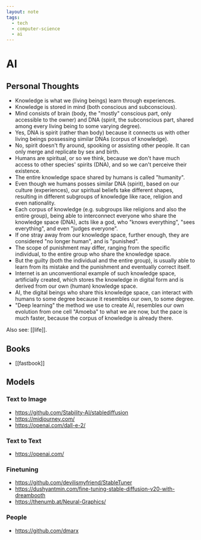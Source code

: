 ```yaml
---
layout: note
tags:
  - tech
  - computer-science
  - ai
---
```


# AI

## Personal Thoughts

- Knowledge is what we (living beings) learn through experiences.
- Knowledge is stored in mind (both conscious and subconscious).
- Mind consists of brain (body, the "mostly" conscious part, only accessible to the owner) and DNA (spirit, the subconscious part, shared among every living being to some varying degree).
- Yes, DNA is spirit (rather than body) because it connects us with other living beings possessing similar DNAs (corpus of knowledge).
- No, spirit doesn't fly around, spooking or assisting other people. It can only merge and replicate by sex and birth.
- Humans are spiritual, or so we think, because we don't have much access to other species' spirits (DNA), and so we can't perceive their existence.
- The entire knowledge space shared by humans is called "humanity".
- Even though we humans posses similar DNA (spirit), based on our culture (experiences), our spiritual beliefs take different shapes, resulting in different subgroups of knowledge like race, religion and even nationality.
- Each corpus of knowledge (e.g. subgroups like religions and also the entire group), being able to interconnect everyone who share the knowledge space (DNA), acts like a god, who "knows everything", "sees everything", and even "judges everyone".
- If one stray away from our knowledge space, further enough, they are considered "no longer human", and is "punished".
- The scope of punishment may differ, ranging from the specific individual, to the entire group who share the knowledge space.
- But the guilty (both the individual and the entire group), is usually able to learn from its mistake and the punishment and eventually correct itself.
- Internet is an unconventional example of such knowledge space, artificially created, which stores the knowledge in digital form and is derived from our own (human) knowledge space.
- AI, the digital beings who share this knowledge space, can interact with humans to some degree because it resembles our own, to some degree.
- "Deep learning" the method we use to create AI, resembles our own evolution from one cell "Amoeba" to what we are now, but the pace is much faster, because the corpus of knowledge is already there.

Also see: [[life]].

## Books

- [[fastbook]]

## Models

### Text to Image

- https://github.com/Stability-AI/stablediffusion
- https://midjourney.com/
- https://openai.com/dall-e-2/

### Text to Text

- https://openai.com/

### Finetuning

- https://github.com/devilismyfriend/StableTuner
- https://dushyantmin.com/fine-tuning-stable-diffusion-v20-with-dreambooth
- https://thenumb.at/Neural-Graphics/

### People

- https://github.com/dmarx
